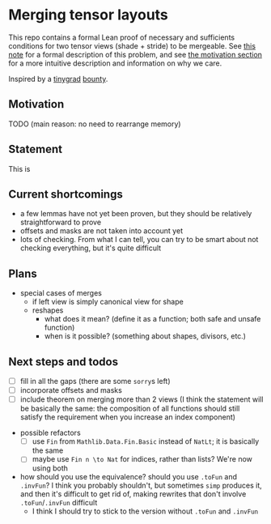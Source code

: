 # Merging tensor layouts

This repo contains a formal Lean proof of necessary and sufficients conditions for
two tensor views (shade + stride) to be mergeable. See [this note](doc/problem-formalization.md) for a formal description of this problem, and see [the motivation section](#motivation) for a more intuitive description and information on why we care.

Inspired by a [tinygrad](https://github.com/tinygrad/tinygrad) [bounty](https://github.com/tinygrad/tinygrad/issues/1641).

## Motivation

TODO (main reason: no need to rearrange memory)

## Statement

This is

## Current shortcomings

- a few lemmas have not yet been proven, but they should be relatively straightforward to prove
- offsets and masks are not taken into account yet
- lots of checking. From what I can tell, you can try to be smart about not checking everything, but it's quite difficult


## Plans

- special cases of merges
  - if left view is simply canonical view for shape
  - reshapes
    - what does it mean? (define it as a function; both safe and unsafe function)
    - when is it possible? (something about shapes, divisors, etc.)


## Next steps and todos

- [ ] fill in all the gaps (there are some `sorry`s left)
- [ ] incorporate offsets and masks
- [ ] include theorem on merging more than 2 views (I think the statement will be basically the same: the composition of all functions should still satisfy the requirement when you increase an index component) 
- possible refactors
  - [ ] use `Fin` from `Mathlib.Data.Fin.Basic` instead of `NatLt`; it is basically the same
  - [ ] maybe use `Fin n \to Nat` for indices, rather than lists? We're now using both

- how should you use the equivalence? should you use `.toFun` and `.invFun`? I think you probably shouldn't, but sometimes `simp` produces it, and then it's difficult to get rid of, making rewrites that don't involve `.toFun`/`.invFun` difficult
  - I think I should try to stick to the version without `.toFun` and `.invFun`